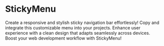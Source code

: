 # StickyMenu
Create a responsive and stylish sticky navigation bar effortlessly! Copy and integrate this customizable menu into your projects. Enhance user experience with a clean design that adapts seamlessly across devices. Boost your web development workflow with StickyMenu!
